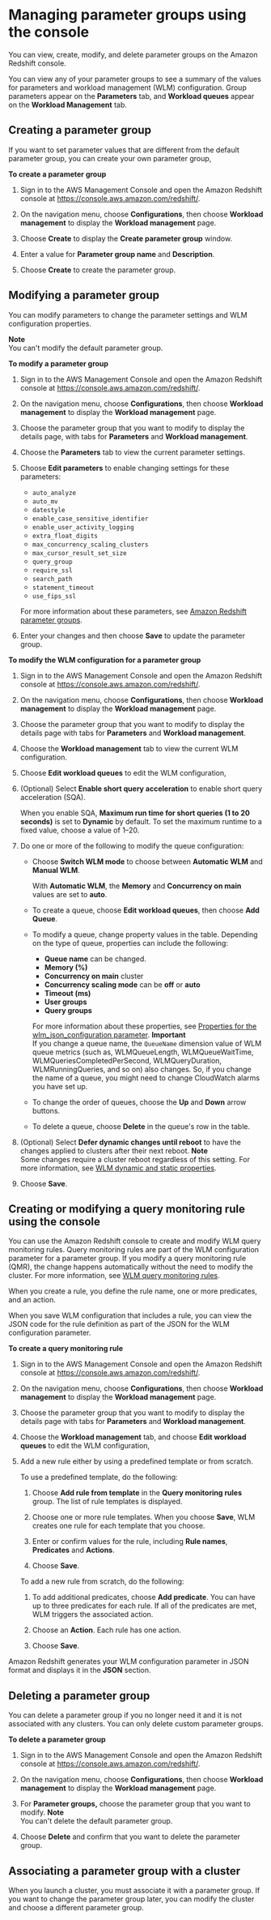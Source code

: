 # Managing parameter groups using the console<a name="managing-parameter-groups-console"></a>

 You can view, create, modify, and delete parameter groups on the Amazon Redshift console\. 

You can view any of your parameter groups to see a summary of the values for parameters and workload management \(WLM\) configuration\. Group parameters appear on the **Parameters** tab, and **Workload queues** appear on the **Workload Management** tab\. 

## Creating a parameter group<a name="parameter-group-create"></a>

If you want to set parameter values that are different from the default parameter group, you can create your own parameter group, 

**To create a parameter group**

1. Sign in to the AWS Management Console and open the Amazon Redshift console at [https://console\.aws\.amazon\.com/redshift/](https://console.aws.amazon.com/redshift/)\.

1. On the navigation menu, choose **Configurations**, then choose **Workload management** to display the **Workload management** page\. 

1. Choose **Create** to display the **Create parameter group** window\. 

1. Enter a value for **Parameter group name** and **Description**\. 

1. Choose **Create** to create the parameter group\. 

## Modifying a parameter group<a name="parameter-group-modify"></a>

 You can modify parameters to change the parameter settings and WLM configuration properties\. 

**Note**  
You can't modify the default parameter group\.

**To modify a parameter group**

1. Sign in to the AWS Management Console and open the Amazon Redshift console at [https://console\.aws\.amazon\.com/redshift/](https://console.aws.amazon.com/redshift/)\.

1. On the navigation menu, choose **Configurations**, then choose **Workload management** to display the **Workload management** page\. 

1. Choose the parameter group that you want to modify to display the details page, with tabs for **Parameters** and **Workload management**\. 

1. Choose the **Parameters** tab to view the current parameter settings\. 

1. Choose **Edit parameters** to enable changing settings for these parameters: 
   + `auto_analyze`
   + `auto_mv`
   + `datestyle`
   + `enable_case_sensitive_identifier`
   + `enable_user_activity_logging`
   + `extra_float_digits`
   + `max_concurrency_scaling_clusters`
   + `max_cursor_result_set_size`
   + `query_group`
   + `require_ssl`
   + `search_path`
   + `statement_timeout`
   + `use_fips_ssl`

   For more information about these parameters, see [Amazon Redshift parameter groups](working-with-parameter-groups.md)\. 

1. Enter your changes and then choose **Save** to update the parameter group\. 

**To modify the WLM configuration for a parameter group**

1. Sign in to the AWS Management Console and open the Amazon Redshift console at [https://console\.aws\.amazon\.com/redshift/](https://console.aws.amazon.com/redshift/)\.

1. On the navigation menu, choose **Configurations**, then choose **Workload management** to display the **Workload management** page\. 

1. Choose the parameter group that you want to modify to display the details page with tabs for **Parameters** and **Workload management**\. 

1. Choose the **Workload management** tab to view the current WLM configuration\. 

1. Choose **Edit workload queues** to edit the WLM configuration, 

1. \(Optional\) Select **Enable short query acceleration** to enable short query acceleration \(SQA\)\.

   When you enable SQA, **Maximum run time for short queries \(1 to 20 seconds\)** is set to **Dynamic** by default\. To set the maximum runtime to a fixed value, choose a value of 1–20\.

1. Do one or more of the following to modify the queue configuration: 
   + Choose **Switch WLM mode** to choose between **Automatic WLM** and **Manual WLM**\.

     With **Automatic WLM**, the **Memory** and **Concurrency on main** values are set to **auto**\.
   + To create a queue, choose **Edit workload queues**, then choose **Add Queue**\.
   + To modify a queue, change property values in the table\. Depending on the type of queue, properties can include the following:
     + **Queue name** can be changed\. 
     + **Memory \(%\)**
     + **Concurrency on main** cluster
     + **Concurrency scaling mode** can be **off** or **auto**
     + **Timeout \(ms\)**
     + **User groups**
     + **Query groups**

     For more information about these properties, see [Properties for the wlm\_json\_configuration parameter](workload-mgmt-config.md#wlm-json-config-properties)\.
**Important**  
If you change a queue name, the `QueueName` dimension value of WLM queue metrics \(such as, WLMQueueLength, WLMQueueWaitTime, WLMQueriesCompletedPerSecond, WLMQueryDuration, WLMRunningQueries, and so on\) also changes\. So, if you change the name of a queue, you might need to change CloudWatch alarms you have set up\. 
   + To change the order of queues, choose the **Up** and **Down** arrow buttons\. 
   + To delete a queue, choose **Delete** in the queue's row in the table\.

1. \(Optional\) Select **Defer dynamic changes until reboot** to have the changes applied to clusters after their next reboot\.
**Note**  
Some changes require a cluster reboot regardless of this setting\. For more information, see [WLM dynamic and static properties](workload-mgmt-config.md#wlm-dynamic-and-static-properties)\.

1. Choose **Save**\.

## Creating or modifying a query monitoring rule using the console<a name="parameter-group-modify-qmr-console"></a>

You can use the Amazon Redshift console to create and modify WLM query monitoring rules\. Query monitoring rules are part of the WLM configuration parameter for a parameter group\. If you modify a query monitoring rule \(QMR\), the change happens automatically without the need to modify the cluster\. For more information, see [WLM query monitoring rules](https://docs.aws.amazon.com/redshift/latest/dg/cm-c-wlm-query-monitoring-rules.html)\. 

When you create a rule, you define the rule name, one or more predicates, and an action\. 

When you save WLM configuration that includes a rule, you can view the JSON code for the rule definition as part of the JSON for the WLM configuration parameter\. 



**To create a query monitoring rule**

1. Sign in to the AWS Management Console and open the Amazon Redshift console at [https://console\.aws\.amazon\.com/redshift/](https://console.aws.amazon.com/redshift/)\.

1. On the navigation menu, choose **Configurations**, then choose **Workload management** to display the **Workload management** page\. 

1. Choose the parameter group that you want to modify to display the details page with tabs for **Parameters** and **Workload management**\. 

1. Choose the **Workload management** tab, and choose **Edit workload queues** to edit the WLM configuration,

1. Add a new rule either by using a predefined template or from scratch\. 

   To use a predefined template, do the following: 

   1. Choose **Add rule from template** in the **Query monitoring rules** group\. The list of rule templates is displayed\. 

   1. Choose one or more rule templates\. When you choose **Save**, WLM creates one rule for each template that you choose\. 

   1. Enter or confirm values for the rule, including **Rule names**, **Predicates** and **Actions**\. 

   1. Choose **Save**\. 

   To add a new rule from scratch, do the following:

   1. To add additional predicates, choose **Add predicate**\. You can have up to three predicates for each rule\. If all of the predicates are met, WLM triggers the associated action\. 

   1. Choose an **Action**\. Each rule has one action\.

   1. Choose **Save**\.

Amazon Redshift generates your WLM configuration parameter in JSON format and displays it in the **JSON** section\. 

## Deleting a parameter group<a name="parameter-group-delete"></a>

You can delete a parameter group if you no longer need it and it is not associated with any clusters\. You can only delete custom parameter groups\.

**To delete a parameter group**

1. Sign in to the AWS Management Console and open the Amazon Redshift console at [https://console\.aws\.amazon\.com/redshift/](https://console.aws.amazon.com/redshift/)\.

1. On the navigation menu, choose **Configurations**, then choose **Workload management** to display the **Workload management** page\. 

1. For **Parameter groups,** choose the parameter group that you want to modify\.
**Note**  
You can't delete the default parameter group\.

1. Choose **Delete** and confirm that you want to delete the parameter group\. 

## Associating a parameter group with a cluster<a name="parameter-group-associate"></a>

When you launch a cluster, you must associate it with a parameter group\. If you want to change the parameter group later, you can modify the cluster and choose a different parameter group\. 